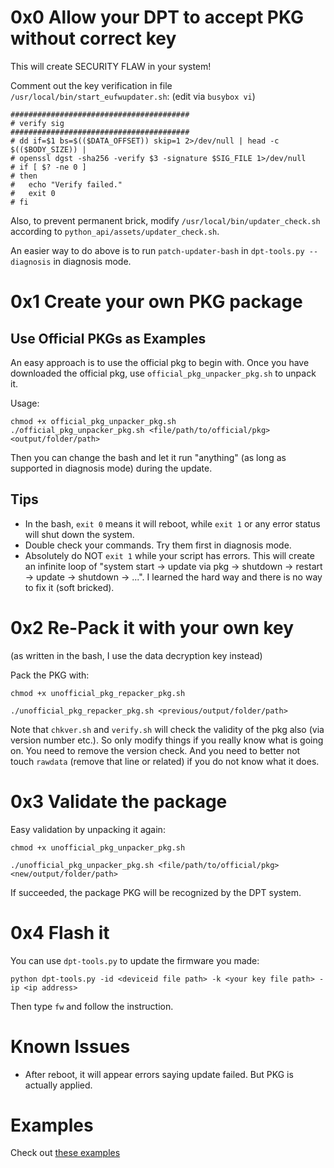 # 0x0 Allow your DPT to accept PKG without correct key

This will create SECURITY FLAW in your system!

Comment out the key verification in file `/usr/local/bin/start_eufwupdater.sh`: (edit via `busybox vi`)
```
########################################
# verify sig
########################################
# dd if=$1 bs=$(($DATA_OFFSET)) skip=1 2>/dev/null | head -c $(($BODY_SIZE)) |
# openssl dgst -sha256 -verify $3 -signature $SIG_FILE 1>/dev/null
# if [ $? -ne 0 ]
# then
#   echo "Verify failed."
#   exit 0
# fi
```

Also, to prevent permanent brick, modify `/usr/local/bin/updater_check.sh` according to `python_api/assets/updater_check.sh`.

An easier way to do above is to run `patch-updater-bash` in `dpt-tools.py --diagnosis` in diagnosis mode.

# 0x1 Create your own PKG package

## Use Official PKGs as Examples

An easy approach is to use the official pkg to begin with. Once you have downloaded the official pkg, use `official_pkg_unpacker_pkg.sh` to unpack it.

Usage:
```
chmod +x official_pkg_unpacker_pkg.sh
./official_pkg_unpacker_pkg.sh <file/path/to/official/pkg> <output/folder/path>
```

Then you can change the bash and let it run "anything" (as long as supported in diagnosis mode) during the update.

## Tips

* In the bash, `exit 0` means it will reboot, while `exit 1` or any error status will shut down the system.
* Double check your commands. Try them first in diagnosis mode.
* Absolutely do NOT `exit 1` while your script has errors. This will create an infinite loop of "system start -> update via pkg -> shutdown -> restart -> update -> shutdown -> ...". I learned the hard way and there is no way to fix it (soft bricked).

# 0x2 Re-Pack it with your own key

(as written in the bash, I use the data decryption key instead)

Pack the PKG with:
```
chmod +x unofficial_pkg_repacker_pkg.sh

./unofficial_pkg_repacker_pkg.sh <previous/output/folder/path>
```

Note that `chkver.sh` and `verify.sh` will check the validity of the pkg also (via version number etc.). So only modify things if you really know what is going on. You need to remove the version check. And you need to better not touch `rawdata` (remove that line or related) if you do not know what it does. 

# 0x3 Validate the package


Easy validation by unpacking it again:
```
chmod +x unofficial_pkg_unpacker_pkg.sh

./unofficial_pkg_unpacker_pkg.sh <file/path/to/official/pkg> <new/output/folder/path>
```

If succeeded, the package PKG will be recognized by the DPT system.


# 0x4 Flash it

You can use `dpt-tools.py` to update the firmware you made:

```
python dpt-tools.py -id <deviceid file path> -k <your key file path> -ip <ip address>
```
Then type `fw` and follow the instruction.


# Known Issues

* After reboot, it will appear errors saying update failed. But PKG is actually applied.

# Examples

Check out [these examples](https://github.com/HappyZ/dpt-tools/tree/master/fw_updater_packer_unpacker/pkg_example/)

